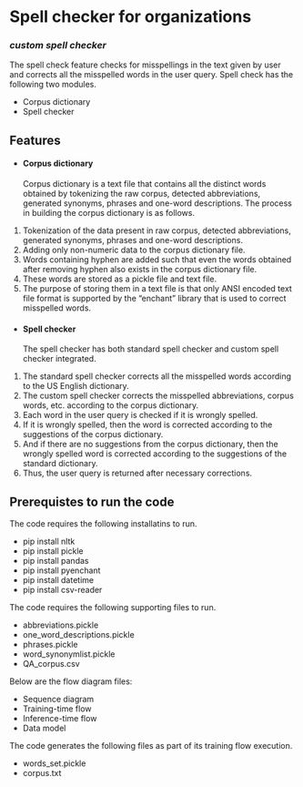# Spell checker for organizations 
### _custom spell checker_

The spell check feature checks for misspellings in the text given by user and corrects all the misspelled words in the user query. Spell check has the following two modules.
- Corpus dictionary 
- Spell checker

## Features

- #### Corpus dictionary
    Corpus dictionary is a text file that contains all the distinct words obtained by tokenizing the raw corpus, detected abbreviations, generated synonyms, phrases and one-word descriptions. The process in building the corpus dictionary is as follows.
1.	Tokenization of the data present in raw corpus, detected abbreviations, generated synonyms, phrases and one-word descriptions.
2.	Adding only non-numeric data to the corpus dictionary file.
3.	Words containing hyphen are added such that even the words obtained after removing hyphen also exists in the corpus dictionary file.
4.	These words are stored as a pickle file and text file.
5.	The purpose of storing them in a text file is that only ANSI encoded text file format is supported by the “enchant” library that is used to correct misspelled words.

- #### Spell checker
    The spell checker has both standard spell checker and custom spell checker integrated.
1.	The standard spell checker corrects all the misspelled words according to the US English dictionary.
2.	The custom spell checker corrects the misspelled abbreviations, corpus words, etc. according to the corpus dictionary.
3.	Each word in the user query is checked if it is wrongly spelled.
4.	If it is wrongly spelled, then the word is corrected according to the suggestions of the corpus dictionary.
5.	And if there are no suggestions from the corpus dictionary, then the wrongly spelled word is corrected according to the suggestions of the standard dictionary.
6.	Thus, the user query is returned after necessary corrections.

## Prerequistes to run the code
The code requires the following installatins to run.
- pip install nltk
- pip install pickle
- pip install pandas
- pip install pyenchant
- pip install datetime
- pip install csv-reader

The code requires the following supporting files to run.
- abbreviations.pickle
- one_word_descriptions.pickle
- phrases.pickle
- word_synonymlist.pickle
- QA_corpus.csv

Below are the flow diagram files:
- Sequence diagram
- Training-time flow
- Inference-time flow
- Data model

The code generates the following files as part of its training flow execution.
- words_set.pickle
- corpus.txt

